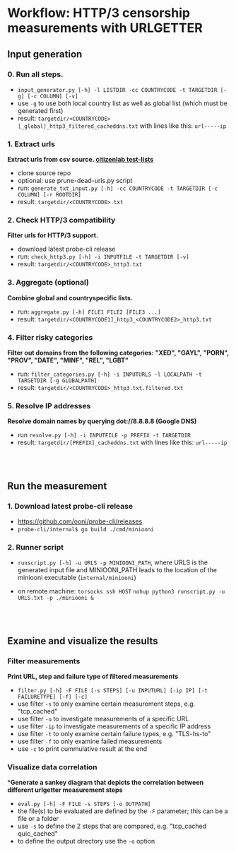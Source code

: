 # Workflow: HTTP/3 censorship measurements with URLGETTER

## Input generation

### 0. Run all steps.
- ```input_generator.py [-h] -l LISTDIR -cc COUNTRYCODE -t TARGETDIR [-g] [-c COLUMN] [-v]```
- use ```-g``` to use both local country list as well as global list (which must be generated first)
- result: ```targetdir/<COUNTRYCODE>[_global]_http3_filtered_cacheddns.txt``` with lines like this: ```url-----ip```

### 1. Extract urls
**Extract urls from csv source. [citizenlab test-lists](https://github.com/citizenlab/test-lists)**
- clone source repo
- optional: use prune-dead-urls.py script
- run: ```generate_txt_input.py [-h] -cc COUNTRYCODE -t TARGETDIR [-c COLUMN] [-r ROOTDIR]```
- result: ```targetdir/<COUNTRYCODE>.txt```

### 2. Check HTTP/3 compatibility
**Filter urls for HTTP/3 support.**
- download latest probe-cli release
- run: ```check_http3.py [-h] -i INPUTFILE -t TARGETDIR [-v]```
- result: ```targetdir/<COUNTRYCODE>_http3.txt```

### 3. Aggregate (optional)
**Combine global and countryspecific lists.**
- run: ```aggregate.py [-h] FILE1 FILE2 [FILE3 ...]```
- result: ```targetdir/<COUNTRYCODE1]_http3_<COUNTRYCODE2>_http3.txt```

### 4. Filter risky categories
**Filter out domains from the following categories: "XED", "GAYL", "PORN", "PROV", "DATE", "MINF", "REL", "LGBT"**
- run: ```filter_categories.py [-h] -i INPUTURLS -l LOCALPATH -t TARGETDIR [-g GLOBALPATH]```
- result: ```targetdir/<COUNTRYCODE>_http3.txt.filtered.txt```

### 5. Resolve IP addresses
**Resolve domain names by querying dot://8.8.8.8 (Google DNS)**
- run ```resolve.py [-h] -i INPUTFILE -p PREFIX -t TARGETDIR``` 
- result: ```targetdir/[PREFIX]_cacheddns.txt``` with lines like this: ```url-----ip```

<br>
<br>

## Run the measurement

### 1. Download latest probe-cli release
- https://github.com/ooni/probe-cli/releases
- ```probe-cli/internal$ go build ./cmd/miniooni```

### 2. Runner script
- ```runscript.py [-h] -u URLS -p MINIOONI_PATH```, where URLS is the generated input file and MINIOONI_PATH leads to the location of the miniooni executable (```internal/miniooni```)

- on remote machine: 
  ```torsocks ssh HOST```
  ```nohup python3 runscript.py -u URLS.txt -p ./miniooni &```

<br>
<br>

## Examine and visualize the results

### Filter measurements
**Print URL, step and failure type of filtered measurements**
- ```filter.py [-h] -F FILE [-s STEPS] [-u INPUTURL] [-ip IP] [-t FAILURETYPE] [-f] [-c] ```
- use filter ```-s``` to only examine certain measurement steps, e.g. "tcp_cached"
- use filter ```-u``` to investigate measurements of a specific URL
- use filter ```-ip``` to investigate measurements of a specific IP address
- use filter ```-t``` to only examine certain failure types, e.g. "TLS-hs-to"
- use filter ```-f``` to only examine failed measurements
- use ```-c``` to print cummulative result at the end


### Visualize data correlation
***Generate a sankey diagram that depicts the correlation between different urlgetter measurement steps**
- ```eval.py [-h] -F FILE -s STEPS [-o OUTPATH]```
- the file(s) to be evaluated are defined by the ```-F``` parameter; this can be a file or a folder
- use ```-s``` to define the 2 steps that are compared, e.g. "tcp_cached quic_cached"
- to define the output directory use the ```-o``` option


  